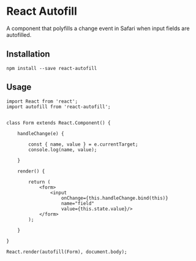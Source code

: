 React Autofill
==============
A component that polyfills a change event in Safari when input fields are
autofilled.

## Installation
```
npm install --save react-autofill
```

## Usage
```
import React from 'react';
import autofill from 'react-autofill';


class Form extends React.Component() {

    handleChange(e) {

        const { name, value } = e.currentTarget;
        console.log(name, value);

    }

    render() {

        return (
            <form>
                <input
                    onChange={this.handleChange.bind(this)}
                    name="field"
                    value={this.state.value}/>
            </form>
        );

    }

}

React.render(autofill(Form), document.body);

```
